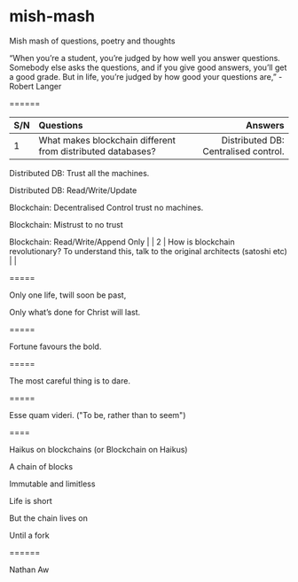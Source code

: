 # mish-mash
Mish mash of questions, poetry and thoughts

“When you’re a student, you’re judged by how well you answer questions. Somebody else asks the questions, and if you give good answers, you’ll get a good grade. But in life, you’re judged by how good your questions are,” -Robert Langer 

======

| S/N | Questions                                                                                          | Answers  |
| ----|:---------------------------------------------------------------------------------------------------| --------:|
| 1   | What makes blockchain different from distributed databases?                                        | Distributed DB: Centralised control.

Distributed DB: Trust all the machines. 

Distributed DB: Read/Write/Update 

Blockchain: Decentralised Control trust no machines.

Blockchain: Mistrust to no trust 

Blockchain: Read/Write/Append Only |
| 2   | How is blockchain revolutionary? To understand this, talk to the original architects (satoshi etc) |          |

=====

Only one life, twill soon be past,

Only what’s done for Christ will last.

=====

Fortune favours the bold.

=====

The most careful thing is to dare. 

=====

Esse quam videri. ("To be, rather than to seem")

====

Haikus on blockchains (or Blockchain on Haikus)



A chain of blocks

Immutable and limitless

Life is short

But the chain lives on 

Until a fork

======


Nathan Aw



